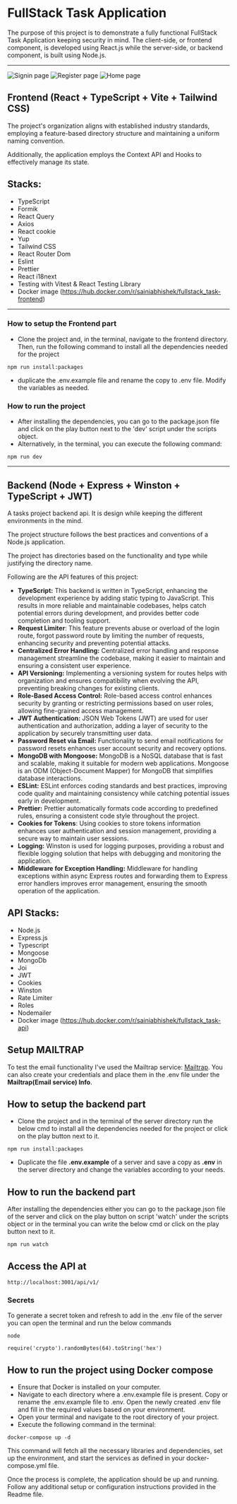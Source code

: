 # FullStack Task Application

The purpose of this project is to demonstrate a fully functional FullStack Task Application keeping security in mind. The client-side, or frontend component, is developed using React.js while the server-side, or backend component, is built using Node.js.

<hr />

![Signin page](signin.png)
![Register page](register.png)
![Home page](home.png)

## Frontend (React + TypeScript + Vite + Tailwind CSS)

The project's organization aligns with established industry standards, employing a feature-based directory structure and maintaining a uniform naming convention.

Additionally, the application employs the Context API and Hooks to effectively manage its state.

## Stacks:

- TypeScript
- Formik
- React Query
- Axios
- React cookie
- Yup
- Tailwind CSS
- React Router Dom
- Eslint
- Prettier
- React i18next
- Testing with Vitest & React Testing Library
- Docker image (https://hub.docker.com/r/sainiabhishek/fullstack_task-frontend)

<hr>

### How to setup the Frontend part

- Clone the project and, in the terminal, navigate to the frontend directory. Then, run the following command to install all the dependencies needed for the project

```
npm run install:packages
```

- duplicate the .env.example file and rename the copy to .env file. Modify the variables as needed.

### How to run the project

- After installing the dependencies, you can go to the package.json file and click on the play button next to the 'dev' script under the scripts object.
- Alternatively, in the terminal, you can execute the following command:

```
npm run dev
```

<hr />

## Backend (Node + Express + Winston + TypeScript + JWT)

A tasks project backend api. It is design while keeping the different environments in the mind.

The project structure follows the best practices and conventions of a Node.js application.

The project has directories based on the functionality and type while justifying the directory name.

Following are the API features of this project:

- **TypeScript:** This backend is written in TypeScript, enhancing the development experience by adding static typing to JavaScript. This results in more reliable and maintainable codebases, helps catch potential errors during development, and provides better code completion and tooling support.
- **Request Limiter**: This feature prevents abuse or overload of the login route, forgot password route by limiting the number of requests, enhancing security and preventing potential attacks.
- **Centralized Error Handling:** Centralized error handling and response management streamline the codebase, making it easier to maintain and ensuring a consistent user experience.
- **API Versioning:** Implementing a versioning system for routes helps with organization and ensures compatibility when evolving the API, preventing breaking changes for existing clients.
- **Role-Based Access Control:** Role-based access control enhances security by granting or restricting permissions based on user roles, allowing fine-grained access management.
- **JWT Authentication:** JSON Web Tokens (JWT) are used for user authentication and authorization, adding a layer of security to the application by securely transmitting user data.
- **Password Reset via Email:** Functionality to send email notifications for password resets enhances user account security and recovery options.
- **MongoDB with Mongoose:** MongoDB is a NoSQL database that is fast and scalable, making it suitable for modern web applications. Mongoose is an ODM (Object-Document Mapper) for MongoDB that simplifies database interactions.
- **ESLint:** ESLint enforces coding standards and best practices, improving code quality and maintaining consistency while catching potential issues early in development.
- **Prettier:** Prettier automatically formats code according to predefined rules, ensuring a consistent code style throughout the project.
- **Cookies for Tokens**: Using cookies to store tokens information enhances user authentication and session management, providing a secure way to maintain user sessions.
- **Logging:** Winston is used for logging purposes, providing a robust and flexible logging solution that helps with debugging and monitoring the application.
- **Middleware for Exception Handling:** Middleware for handling exceptions within async Express routes and forwarding them to Express error handlers improves error management, ensuring the smooth operation of the application.

## API Stacks:

- Node.js
- Express.js
- Typescript
- Mongoose
- MongoDb
- Joi
- JWT
- Cookies
- Winston
- Rate Limiter
- Roles
- Nodemailer
- Docker image (https://hub.docker.com/r/sainiabhishek/fullstack_task-api)

## Setup MAILTRAP

To test the email functionality I've used the Mailtrap service: <a href="https://mailtrap.io/" target="_blank">Mailtrap</a>.
You can also create your credentials and place them in the .env file under the **Mailtrap(Email service) Info**.

## How to setup the backend part

- Clone the project and in the terminal of the server directory run the below cmd to install all the dependencies needed for the project or click on the play button next to it.

```
npm run install:packages
```

- Duplicate the file **.env.example** of a server and save a copy as **.env** in the server directory and change the variables according to your needs.

## How to run the backend part

After installing the dependencies either you can go to the package.json file of the server and click on the play button on script 'watch' under the scripts object or in the terminal you can write the below cmd or click on the play button next to it.

```
npm run watch
```

## Access the API at

```
http://localhost:3001/api/v1/
```

### Secrets

To generate a secret token and refresh to add in the .env file of the server you can open the terminal and run the below commands

```
node
```

```
require('crypto').randomBytes(64).toString('hex')
```

## How to run the project using Docker compose

- Ensure that Docker is installed on your computer. 
- Navigate to each directory where a .env.example file is present. Copy or rename the .env.example file to .env. Open the newly created .env file and fill in the required values based on your environment.
- Open your terminal and navigate to the root directory of your project.
- Execute the following command in the terminal:

```
docker-compose up -d  
```

This command will fetch all the necessary libraries and dependencies, set up the environment, and start the services as defined in your docker-compose.yml file.

Once the process is complete, the application should be up and running. Follow any additional setup or configuration instructions provided in the Readme file.